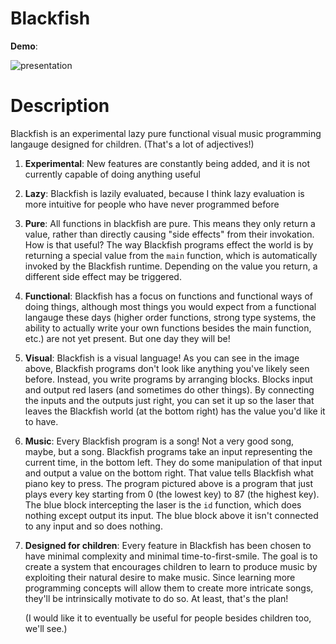 
# Blackfish

**Demo**: 

![presentation](https://docs.google.com/presentation/d/1UXS9jES6dQW1GsB7YXRpuho3W0_so1COV_kabIPdDAk/edit?ouid=108280884125026199333&usp=slides_home&ths=true)

# Description

Blackfish is an experimental lazy pure functional visual music programming langauge designed for children. (That's a lot of adjectives!)

1) **Experimental**: New features are constantly being added, and it is not currently capable of doing anything useful

1) **Lazy**: Blackfish is lazily evaluated, because I think lazy evaluation is more intuitive for people who have never programmed before

1) **Pure**: All functions in blackfish are pure. This means they only return a value, rather than directly causing "side effects" from their invokation. How is that useful?  The way Blackfish programs effect the world is by returning a special value from the `main` function, which is automatically invoked by the Blackfish runtime. Depending on the value you return, a different side effect may be triggered.

1) **Functional**: Blackfish has a focus on functions and functional ways of doing things, although most things you would expect from a functional langauge these days (higher
order functions, strong type systems, the ability to actually write your own functions besides the main function, etc.) are not yet present. But one day they will be!

1) **Visual**: Blackfish is a visual language! As you can see in the image above, Blackfish programs don't look like anything you've likely seen before. Instead, you write programs by arranging blocks. Blocks input and output red lasers (and sometimes do other things). By connecting the inputs and the outputs just right, you can set it up so the laser that leaves the Blackfish world (at the bottom right) has the value you'd like it to have.

1) **Music**: Every Blackfish program is a song! Not a very good song, maybe, but a song. Blackfish programs take an input representing the current time, in the bottom left. They do some manipulation of that input and output a value on the bottom right. That value tells Blackfish what piano key to press. The program pictured above is a program that just plays every key starting from 0 (the lowest key) to 87 (the highest key). The blue block intercepting the laser is the `id` function, which does nothing except output its input. The blue block above it isn't connected to any input and so does nothing.

1) **Designed for children**: Every feature in Blackfish has been chosen to have minimal complexity and minimal time-to-first-smile. The goal is to create a system that encourages children to learn to produce music by exploiting their natural desire to make music. Since learning more programming concepts will allow them to create more intricate songs, they'll be intrinsically motivate to do so. At least, that's the plan!

    (I would like it to eventually be useful for people besides children too, we'll see.)

